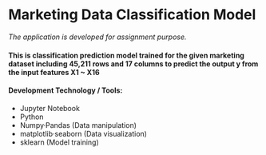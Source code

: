# Marketing Data Classification Model
*The application is developed for assignment purpose.*

#### This is classification prediction model trained for the given marketing dataset including 45,211 rows and 17 columns to predict the output y from the input features X1 ~ X16 ####
#### Development Technology / Tools: ####
- Jupyter Notebook
- Python
- Numpy·Pandas (Data manipulation)
- matplotlib·seaborn (Data visualization)
- sklearn (Model training)
